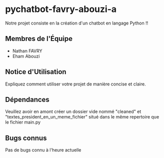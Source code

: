 # pychatbot-favry-abouzi-a

Notre projet consiste en la création d'un chatbot en langage Python !!

## Membres de l'Équipe

- Nathan FAVRY
- Eham Abouzi

## Notice d'Utilisation

Expliquez comment utiliser votre projet de manière concise et claire.

## Dépendances

Veuillez avoir en amont créer un dossier vide nommé "cleaned" et "textes_president_en_un_meme_fichier" situé dans le même repertoire que le fichier main.py

## Bugs connus

Pas de bugs connu à l'heure actuelle
